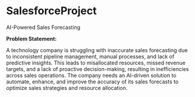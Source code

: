 # SalesforceProject
AI-Powered Sales Forecasting


**Problem Statement:**

A technology company is struggling with inaccurate sales forecasting due to inconsistent pipeline management, manual processes, and lack of predictive insights. This leads to misallocated resources, missed revenue targets, and a lack of proactive decision-making, resulting in inefficiencies across sales operations. The company needs an AI-driven solution to automate, enhance, and improve the accuracy of its sales forecasts to optimize sales strategies and resource allocation.
